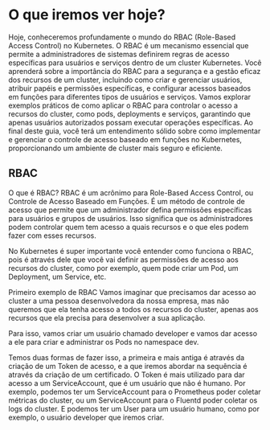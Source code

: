 # O que iremos ver hoje?

Hoje, conheceremos profundamente o mundo do RBAC (Role-Based Access Control) no Kubernetes.
O RBAC é um mecanismo essencial que permite a administradores de sistemas definirem regras de acesso específicas para usuários e
serviços dentro de um cluster Kubernetes. Você aprenderá sobre a importância do RBAC para a segurança e a gestão eficaz dos recursos de um cluster,
incluindo como criar e gerenciar usuários, atribuir papéis e permissões específicas, e configurar acessos baseados em funções para diferentes tipos de usuários e serviços.
Vamos explorar exemplos práticos de como aplicar o RBAC para controlar o acesso a recursos do cluster, como pods, deployments e serviços, garantindo que apenas usuários autorizados
possam executar operações específicas. Ao final deste guia, você terá um entendimento sólido sobre como implementar e gerenciar o controle de acesso baseado em funções no Kubernetes,
proporcionando um ambiente de cluster mais seguro e eficiente.

## RBAC

O que é RBAC?
RBAC é um acrônimo para Role-Based Access Control, ou Controle de Acesso Baseado em Funções. É um método de controle de acesso que permite que um administrador defina permissões específicas para usuários e grupos de usuários. Isso significa que os administradores podem controlar quem tem acesso a quais recursos e o que eles podem fazer com esses recursos.

No Kubernetes é super importante você entender como funciona o RBAC, pois é através dele que você vai definir as permissões de acesso aos recursos do cluster, como por exemplo, quem pode criar um Pod, um Deployment, um Service, etc.

Primeiro exemplo de RBAC
Vamos imaginar que precisamos dar acesso ao cluster a uma pessoa desenvolvedora da nossa empresa, mas não queremos que ela tenha acesso a todos os recursos do cluster, apenas aos recursos que ela precisa para desenvolver a sua aplicação.

Para isso, vamos criar um usuário chamado developer e vamos dar acesso a ele para criar e administrar os Pods no namespace dev.

Temos duas formas de fazer isso, a primeira e mais antiga é através da criação de um Token de acesso, e a que iremos abordar na sequência é
através da criação de um certificado. O Token é mais utilizado para dar acesso a um ServiceAccount, que é um usuário que não é humano.
Por exemplo, podemos ter um ServiceAccount para o Prometheus poder coletar métricas do cluster, ou um ServiceAccount para o Fluentd poder coletar
os logs do cluster. E podemos ter um User para um usuário humano, como por exemplo, o usuário developer que iremos criar.
